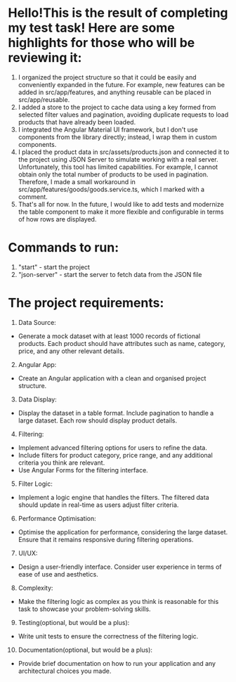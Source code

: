# **Hello!This is the result of completing my test task! Here are some highlights for those who will be reviewing it:**

1. I organized the project structure so that it could be easily and conveniently expanded in the future. For example, new features can be added in src/app/features, and anything reusable can be placed in src/app/reusable.
2. I added a store to the project to cache data using a key formed from selected filter values and pagination, avoiding duplicate requests to load products that have already been loaded.
3. I integrated the Angular Material UI framework, but I don't use components from the library directly; instead, I wrap them in custom components.
4. I placed the product data in src/assets/products.json and connected it to the project using JSON Server to simulate working with a real server. Unfortunately, this tool has limited capabilities. For example, I cannot obtain only the total number of products to be used in pagination. Therefore, I made a small workaround in src/app/features/goods/goods.service.ts, which I marked with a comment.
5. That's all for now. In the future, I would like to add tests and modernize the table component to make it more flexible and configurable in terms of how rows are displayed.

# **Commands to run:**

1. "start" - start the project
2. "json-server" - start the server to fetch data from the JSON file

# **The project requirements:**

1. Data Source:
- Generate a mock dataset with at least 1000 records of fictional products. Each
product should have attributes such as name, category, price, and any other
relevant details.
2. Angular App:
- Create an Angular application with a clean and organised project structure.
3. Data Display:
- Display the dataset in a table format. Include pagination to handle a large
dataset. Each row should display product details.

4. Filtering:
- Implement advanced filtering options for users to refine the data.
- Include filters for product category, price range, and any additional criteria you
think are relevant.
- Use Angular Forms for the filtering interface.
5. Filter Logic:
- Implement a logic engine that handles the filters. The filtered data should update
in real-time as users adjust filter criteria.

6. Performance Optimisation:
- Optimise the application for performance, considering the large dataset. Ensure
that it remains responsive during filtering operations.

7. UI/UX:
- Design a user-friendly interface. Consider user experience in terms of ease of
use and aesthetics.

8. Complexity:
- Make the filtering logic as complex as you think is reasonable for this task to
showcase your problem-solving skills.
9. Testing(optional, but would be a plus):
- Write unit tests to ensure the correctness of the filtering logic.
10. Documentation(optional, but would be a plus):
- Provide brief documentation on how to run your application and any architectural
choices you made.
